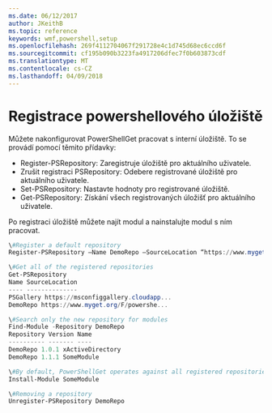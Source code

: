 ```yaml
---
ms.date: 06/12/2017
author: JKeithB
ms.topic: reference
keywords: wmf,powershell,setup
ms.openlocfilehash: 269f4112704067f291728e4c1d745d68ec6ccd6f
ms.sourcegitcommit: cf195b090b3223fa4917206dfec7f0b603873cdf
ms.translationtype: MT
ms.contentlocale: cs-CZ
ms.lasthandoff: 04/09/2018
---
```

# <a name="register-a-powershell-repository"></a>Registrace powershellového úložiště
Můžete nakonfigurovat PowerShellGet pracovat s interní úložiště. To se provádí pomocí těmito přídavky:
- Register-PSRepository: Zaregistruje úložiště pro aktuálního uživatele.
- Zrušit registraci PSRepository: Odebere registrované úložiště pro aktuálního uživatele.
- Set-PSRepository: Nastavte hodnoty pro registrované úložiště.
- Get-PSRepository: Získání všech registrovaných úložišť pro aktuálního uživatele.

Po registraci úložiště můžete najít modul a nainstalujte modul s ním pracovat.

```powershell
\#Register a default repository
Register-PSRepository –Name DemoRepo –SourceLocation “https://www.myget.org/F/powershellgetdemo/api/v2” –PublishLocation “<https://www.myget.org/F/powershellgetdemo/api/v2>/package” –InstallationPolicy –Trusted

\#Get all of the registered repositories
Get-PSRepository
Name SourceLocation
---- --------------
PSGallery https://msconfiggallery.cloudapp...
DemoRepo https://www.myget.org/F/powershe...

\#Search only the new repository for modules
Find-Module -Repository DemoRepo
Repository Version Name
---------- ------- ----
DemoRepo 1.0.1 xActiveDirectory
DemoRepo 1.1.1 SomeModule

\#By default, PowerShellGet operates against all registered repositories when none is specified. In this example, the “SomeModule” module is installed from the DemoRepo.
Install-Module SomeModule

\#Removing a repository
Unregister-PSRepository DemoRepo
```